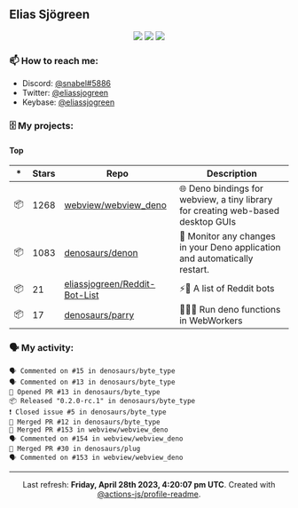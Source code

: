 ## Elias Sjögreen

<p align="center">
  <img src="https://img.shields.io/badge/🎂-dec. 2003-success" />
  <img src="https://img.shields.io/badge/🌎-Stockholm-informational" />
  <img src="https://img.shields.io/badge/👦-He/Him-informational" />
</p>

### 📫 How to reach me:

- Discord: [@snabel#5886](https://discord.com/users/267978757799673866)
- Twitter: [@eliassjogreen](https://twitter.com/eliassjogreen)
- Keybase: [@eliassjogreen](https://keybase.io/eliassjogreen)

### 🗄 My projects:

#### Top
|*|Stars|Repo|Description|
|---|---|---|---|
| 📦 | 1268 | [webview/webview_deno](https://github.com/webview/webview_deno) | 🌐 Deno bindings for webview, a tiny library for creating web-based desktop GUIs |
| 📦 | 1083 | [denosaurs/denon](https://github.com/denosaurs/denon) | 👀 Monitor any changes in your Deno application and automatically restart. |
| 📦 | 21 | [eliassjogreen/Reddit-Bot-List](https://github.com/eliassjogreen/Reddit-Bot-List) | ⚡️🤖 A list of Reddit bots |
| 📦 | 17 | [denosaurs/parry](https://github.com/denosaurs/parry) | 👷🏽‍♂️ Run deno functions in WebWorkers |

### 🗣 My activity:

```
🗣 Commented on #15 in denosaurs/byte_type
🗣 Commented on #13 in denosaurs/byte_type
💪 Opened PR #13 in denosaurs/byte_type
📦 Released "0.2.0-rc.1" in denosaurs/byte_type
❗️ Closed issue #5 in denosaurs/byte_type
🎉 Merged PR #12 in denosaurs/byte_type
🎉 Merged PR #153 in webview/webview_deno
🗣 Commented on #154 in webview/webview_deno
🎉 Merged PR #30 in denosaurs/plug
🗣 Commented on #153 in webview/webview_deno
```

------------
<p align="center">Last refresh: <b>Friday, April 28th 2023, 4:20:07 pm UTC</b>. Created with <a href=https://github.com/marketplace/actions/profile-readme>@actions-js/profile-readme</a>.</p>
